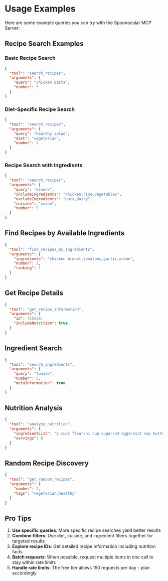 # Usage Examples

Here are some example queries you can try with the Spoonacular MCP Server:

## Recipe Search Examples

### Basic Recipe Search
```json
{
  "tool": "search_recipes",
  "arguments": {
    "query": "chicken pasta",
    "number": 5
  }
}
```

### Diet-Specific Recipe Search
```json
{
  "tool": "search_recipes",
  "arguments": {
    "query": "healthy salad",
    "diet": "vegetarian",
    "number": 3
  }
}
```

### Recipe Search with Ingredients
```json
{
  "tool": "search_recipes",
  "arguments": {
    "query": "dinner",
    "includeIngredients": "chicken,rice,vegetables",
    "excludeIngredients": "nuts,dairy",
    "cuisine": "asian",
    "number": 5
  }
}
```

## Find Recipes by Available Ingredients
```json
{
  "tool": "find_recipes_by_ingredients",
  "arguments": {
    "ingredients": "chicken breast,tomatoes,garlic,onion",
    "number": 3,
    "ranking": 1
  }
}
```

## Get Recipe Details
```json
{
  "tool": "get_recipe_information",
  "arguments": {
    "id": 715538,
    "includeNutrition": true
  }
}
```

## Ingredient Search
```json
{
  "tool": "search_ingredients",
  "arguments": {
    "query": "tomato",
    "number": 5,
    "metaInformation": true
  }
}
```

## Nutrition Analysis
```json
{
  "tool": "analyze_nutrition",
  "arguments": {
    "ingredientList": "2 cups flour\n1 cup sugar\n3 eggs\n1/2 cup butter",
    "servings": 8
  }
}
```

## Random Recipe Discovery
```json
{
  "tool": "get_random_recipes",
  "arguments": {
    "number": 2,
    "tags": "vegetarian,healthy"
  }
}
```

## Pro Tips

1. **Use specific queries**: More specific recipe searches yield better results
2. **Combine filters**: Use diet, cuisine, and ingredient filters together for targeted results
3. **Explore recipe IDs**: Get detailed recipe information including nutrition facts
4. **Batch requests**: When possible, request multiple items in one call to stay within rate limits
5. **Handle rate limits**: The free tier allows 150 requests per day - plan accordingly

